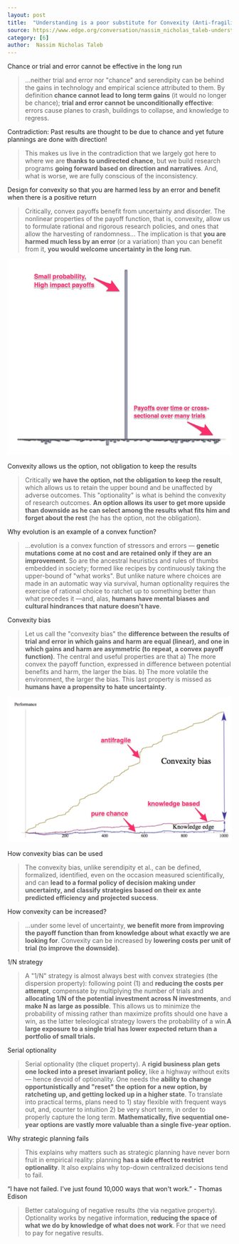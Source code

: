 ```yaml
---
layout: post
title:  "Understanding is a poor substitute for Convexity (Anti-fragility)"
source: https://www.edge.org/conversation/nassim_nicholas_taleb-understanding-is-a-poor-substitute-for-convexity-antifragility
category: [6]
author:  Nassim Nicholas Taleb
---
```


Chance or trial and error cannot be effective in the long run

> ...neither trial and error nor "chance" and serendipity can be behind the gains in technology and empirical science attributed to them. By definition **chance cannot lead to long term gains** (it would no longer be chance); **trial and error cannot be unconditionally effective**: errors cause planes to crash, buildings to collapse, and knowledge to regress.

Contradiction: Past results are thought to be due to chance and yet future plannings are done with direction!

> This makes us live in the contradiction that we largely got here to where we are **thanks to undirected chance**, but we build research programs **going forward based on direction and narratives**. And, what is worse, we are fully conscious of the inconsistency.

Design for convexity so that you are harmed less by an error and benefit when there is a positive return

> Critically, convex payoffs benefit from uncertainty and disorder. The nonlinear properties of the payoff function, that is, convexity, allow us to formulate rational and rigorous research policies, and ones that allow the harvesting of randomness... The implication is that **you are harmed much less by an error** (or a variation) than you can benefit from it, **you would welcome uncertainty in the long run**.

![](img/payoffs.jpg)

Convexity allows us the option, not obligation to keep the results

> Critically **we have the option, not the obligation to keep the result**, which allows us to retain the upper bound and be unaffected by adverse outcomes. This "optionality" is what is behind the convexity of research outcomes. **An option allows its user to get more upside than downside as he can select among the results what fits him and forget about the rest** (he has the option, not the obligation).

Why evolution is an example of a convex function?

> ...evolution is a convex function of stressors and errors — **genetic mutations come at no cost and are retained only if they are an improvement**. So are the ancestral heuristics and rules of thumbs embedded in society; formed like recipes by continuously taking the upper-bound of "what works". But unlike nature where choices are made in an automatic way via survival, human optionality requires the exercise of rational choice to ratchet up to something better than what precedes it —and, alas, **humans have mental biases and cultural hindrances that nature doesn't have**.

Convexity bias

> Let us call the "convexity bias" the **difference between the results of trial and error in which gains and harm are equal (linear), and one in which gains and harm are asymmetric (to repeat, a convex payoff function)**. The central and useful properties are that a) The more convex the payoff function, expressed in difference between potential benefits and harm, the larger the bias. b) The more volatile the environment, the larger the bias. This last property is missed as **humans have a propensity to hate uncertainty**.

![](img/convexity-bias.jpg)

How convexity bias can be used

> The convexity bias, unlike serendipity et al., can be defined, formalized, identified, even on the occasion measured scientifically, and can **lead to a formal policy of decision making under uncertainty, and classify strategies based on their ex ante predicted efficiency and projected success**.

How convexity can be increased?

> ...under some level of uncertainty, **we benefit more from improving the payoff function than from knowledge about what exactly we are looking for**. Convexity can be increased by **lowering costs per unit of trial (to improve the downside)**.

1/N strategy

> A "1/N" strategy is almost always best with convex strategies (the dispersion property): following point (1) and **reducing the costs per attempt**, compensate by multiplying the number of trials and **allocating 1/N of the potential investment across N investments**, and **make N as large as possible**. This allows us to minimize the probability of missing rather than maximize profits should one have a win, as the latter teleological strategy lowers the probability of a win.**A large exposure to a single trial has lower expected return than a portfolio of small trials.**

Serial optionality

> Serial optionality (the cliquet property). A **rigid business plan gets one locked into a preset invariant policy**, like a highway without exits — hence devoid of optionality. One needs the **ability to change opportunistically and "reset" the option for a new option, by ratcheting up, and getting locked up in a higher state**. To translate into practical terms, plans need to 1) stay flexible with frequent ways out, and, counter to intuition 2) be very short term, in order to properly capture the long term. **Mathematically, five sequential one-year options are vastly more valuable than a single five-year option.**

Why strategic planning fails

> This explains why matters such as strategic planning have never born fruit in empirical reality: planning **has a side effect to restrict optionality**. It also explains why top-down centralized decisions tend to fail.

“I have not failed. I've just found 10,000 ways that won't work.” - Thomas Edison

> Better cataloguing of negative results (the via negative property). Optionality works by negative information, **reducing the space of what we do by knowledge of what does not work**. For that we need to pay for negative results.
